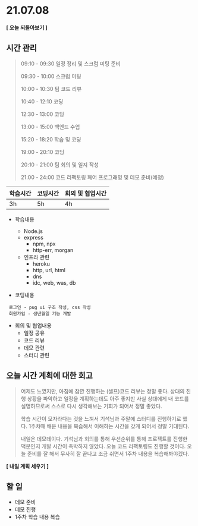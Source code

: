 # 21.07.08

**[ 오늘 되돌아보기 ]**

## 시간 관리

> 09:10 - 09:30 일정 정리 및 스크럼 미팅 준비
>
> 09:30 - 10:00 스크럼 미팅
>
> 10:00 - 10:30 팀 코드 리뷰
>
> 10:40 - 12:10 코딩
>
> 12:30 - 13:00 코딩
>
> 13:00 - 15:00 백엔드 수업
>
> 15:20 - 18:20 학습 및 코딩
>
> 19:00 - 20:10 코딩
>
> 20:10 - 21:00 팀 회의 및 일지 작성
>
> 21:00 - 24:00 코드 리팩토링 페어 프로그래밍 및 데모 준비(예정)

| 학습시간 | 코딩시간 | 회의 및 협업시간 |
| -------- | -------- | ---------------- |
| 3h       | 5h       | 4h               |

- 학습내용

  - Node.js
  - express
    - npm, npx
    - http-err, morgan
  - 인프라 관련
    - heroku
    - http, url, html
    - dns
    - idc, web, was, db

- 코딩내용

```
 로그인 - pug ui 구조 작성, css 작성
 회원가입 - 생년월일 기능 개발
```



- 회의 및 협업내용
  - 일정 공유
  - 코드 리뷰
  - 데모 관련
  - 스터디 관련

## 오늘 시간 계획에 대한 회고

> 어제도 느꼈지만, 아침에 잠깐 진행하는 (셀프)코드 리뷰는 정말 좋다. 상대의 진행 상황을 파악하고 일정을 계획하는데도 아주 좋지만 사실 상대에게 내 코드를 설명하므로써 스스로 다시 생각해보는 기회가 되어서 정말 좋았다.
>
> 학습 시간이 모자라다는 것을 느껴서 기석님과 주말에 스터디를 진행하기로 했다. 1주차때 배운 내용을 복습해서 이해하는 시간을 갖게 되어서 정말 기대된다.
>
> 내일은 데모데이다. 기석님과 회의를 통해 우선순위를 통해 프로젝트를 진행한 덕분인지 개발 시간이 촉박하지 않았다. 오늘 코드 리팩토링도 진행할 것이다. 오늘 준비를 잘 해서 무사히 잘 끝나고 조금 쉬면서 1주차 내용을 복습해봐야겠다.



**[ 내일 계획 세우기 ]**

## 할 일

* 데모 준비
* 데모 진행
* 1주차 학습 내용 복습